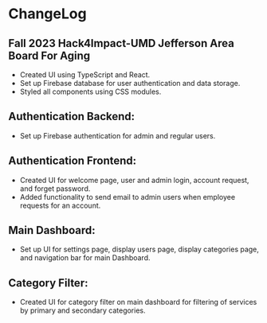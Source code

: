 # ChangeLog

## Fall 2023 Hack4Impact-UMD Jefferson Area Board For Aging

- Created UI using TypeScript and React.
- Set up Firebase database for user authentication and data storage.
- Styled all components using CSS modules.


## Authentication Backend:
- Set up Firebase authentication for admin and regular users.


## Authentication Frontend:
- Created UI for welcome page, user and admin login, account request, and forget password.
- Added functionality to send email to admin users when employee requests for an account.

## Main Dashboard:
- Set up UI for settings page, display users page, display categories page, and navigation bar for main Dashboard.


## Category Filter:
- Created UI for category filter on main dashboard for filtering of services by primary and secondary categories.







